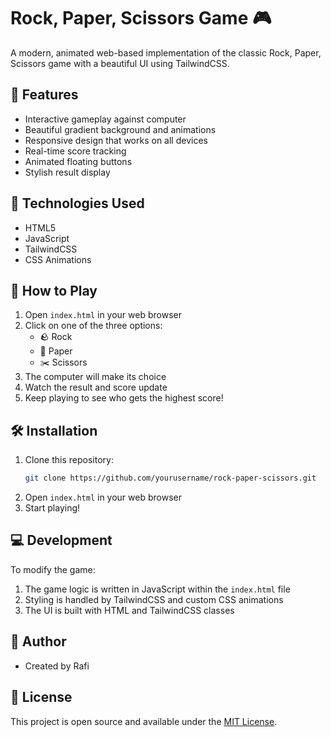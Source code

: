 # Rock, Paper, Scissors Game 🎮

A modern, animated web-based implementation of the classic Rock, Paper, Scissors game with a beautiful UI using TailwindCSS.

## 🌟 Features

- Interactive gameplay against computer
- Beautiful gradient background and animations
- Responsive design that works on all devices
- Real-time score tracking
- Animated floating buttons
- Stylish result display

## 🚀 Technologies Used

- HTML5
- JavaScript
- TailwindCSS
- CSS Animations

## 🎯 How to Play

1. Open `index.html` in your web browser
2. Click on one of the three options:
   - 🪨 Rock
   - 📄 Paper
   - ✂️ Scissors
3. The computer will make its choice
4. Watch the result and score update
5. Keep playing to see who gets the highest score!

## 🛠️ Installation

1. Clone this repository:
   ```bash
   git clone https://github.com/yourusername/rock-paper-scissors.git
   ```
2. Open `index.html` in your web browser
3. Start playing!

## 💻 Development

To modify the game:
1. The game logic is written in JavaScript within the `index.html` file
2. Styling is handled by TailwindCSS and custom CSS animations
3. The UI is built with HTML and TailwindCSS classes

## 👤 Author

- Created by Rafi

## 📄 License

This project is open source and available under the [MIT License](LICENSE). 
